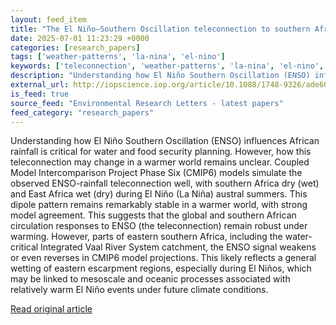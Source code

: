 ```yaml
---
layout: feed_item
title: "The El Niño–Southern Oscillation teleconnection to southern Africa in a changing climate"
date: 2025-07-01 11:23:29 +0000
categories: [research_papers]
tags: ['weather-patterns', 'la-nina', 'el-nino']
keywords: ['teleconnection', 'weather-patterns', 'la-nina', 'el-nino', 'southern', 'oscillation']
description: "Understanding how El Niño Southern Oscillation (ENSO) influences African rainfall is critical for water and food security planning"
external_url: http://iopscience.iop.org/article/10.1088/1748-9326/ade60e
is_feed: true
source_feed: "Environmental Research Letters - latest papers"
feed_category: "research_papers"
---
```


Understanding how El Niño Southern Oscillation (ENSO) influences African rainfall is critical for water and food security planning. However, how this teleconnection may change in a warmer world remains unclear. Coupled Model Intercomparison Project Phase Six (CMIP6) models simulate the observed ENSO-rainfall teleconnection well, with southern Africa dry (wet) and East Africa wet (dry) during El Niño (La Niña) austral summers. This dipole pattern remains remarkably stable in a warmer world, with strong model agreement. This suggests that the global and southern African circulation responses to ENSO (the teleconnection) remain robust under warming. However, parts of eastern southern Africa, including the water-critical Integrated Vaal River System catchment, the ENSO signal weakens or even reverses in CMIP6 model projections. This likely reflects a general wetting of eastern escarpment regions, especially during El Niños, which may be linked to mesoscale and oceanic processes associated with relatively warm El Niño events under future climate conditions.

[Read original article](http://iopscience.iop.org/article/10.1088/1748-9326/ade60e)
